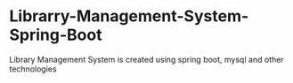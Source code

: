 # Librarry-Management-System-Spring-Boot
Library Management System is created using spring boot, mysql and other technologies
